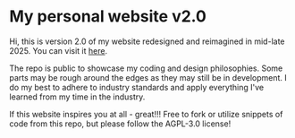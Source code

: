 # My personal website v2.0

Hi, this is version 2.0 of my website redesigned and reimagined in mid-late 2025. You can visit it [here](fluffisaurus.github.io).

The repo is public to showcase my coding and design philosophies. Some parts may be rough around the edges as they may still be in development. I do my best to adhere to industry standards and apply everything I've learned from my time in the industry.

If this website inspires you at all - great!!! Free to fork or utilize snippets of code from this repo, but please follow the AGPL-3.0 license!
